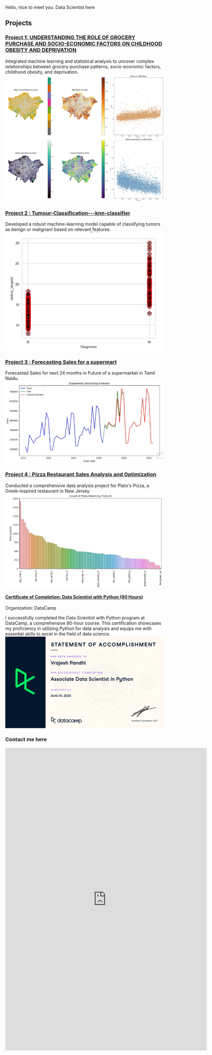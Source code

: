 Hello, nice to meet you. Data Scientist here


## Projects
### [Project 1: UNDERSTANDING THE ROLE OF GROCERY PURCHASE AND SOCIO-ECONOMIC FACTORS ON CHILDHOOD OBESITY AND DEPRIVATION](https://github.com/vrajesh990/Tesco)
 Integrated machine learning and statistical analysis to uncover complex relationships between grocery purchase patterns, socio-economic factors, childhood obesity, and deprivation.
![](/images/IMD_visual.jpg)

### [Project 2 : Tumour-Classification---knn-classifier](https://github.com/vrajesh990/Tumour-Classification---knn-classifier)
Developed a robust machine-learning model capable of classifying tumors as benign or malignant based on relevant features.
![](/images/tumor.JPG)

### [Project 3 : Forecasting Sales for a supermart](https://github.com/vrajesh990/Time-Series-Analysis-of-Sales)
Forecasted Sales for next 24 months in Future of a supermarket in Tamil Naidu.
![](/images/forecast.JPG)

### [Project 4 : Pizza Restaurant Sales Analysis and Optimization](https://github.com/vrajesh990/pizza-restaurant-sales/blob/main/pizza%20sales.ipynb)
Conducted a comprehensive data analysis project for Plato's Pizza, a Greek-inspired restaurant in New Jersey.
![](/images/pizza%20sales.JPG)



#### [Certificate of Completion: Data Scientist with Python (90 Hours)](https://www.datacamp.com/statement-of-accomplishment/track/d7e64dfce4a4ff7d1d3b6e38e395aa7cbdbfdf1e?raw=1)
Organization: DataCamp

I successfully completed the Data Scientist with Python program at DataCamp, a comprehensive 90-hour course. This certification showcases my proficiency in utilizing Python for data analysis and equips me with essential skills to excel in the field of data science.
![](/images/certificate%20(3)_page-0001.jpg)

### Contact me here 
<!DOCTYPE html>
<html>
<head>
    <title>Contact Form</title>
</head>
<body>

<!-- Paste your Google Form embed code here -->
<iframe src="https://docs.google.com/forms/d/e/1FAIpQLSclhKIXC7tScWTzT7sclkqf_SP9O8bf-mf0s-R6bLynE7J_0A/viewform?embedded=true" width="640" height="959" frameborder="0" marginheight="0" marginwidth="0">Loading…</iframe>
</body>
</html>

